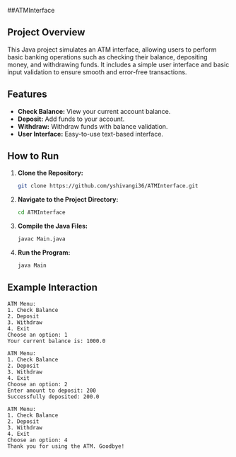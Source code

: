 ##ATMInterface

## Project Overview

This Java project simulates an ATM interface, allowing users to perform basic banking operations such as checking their balance, depositing money, and withdrawing funds. It includes a simple user interface and basic input validation to ensure smooth and error-free transactions.

## Features

- **Check Balance:** View your current account balance.
- **Deposit:** Add funds to your account.
- **Withdraw:** Withdraw funds with balance validation.
- **User Interface:** Easy-to-use text-based interface.

## How to Run

1. **Clone the Repository:**
   ```bash
   git clone https://github.com/yshivangi36/ATMInterface.git
   ```

2. **Navigate to the Project Directory:**
   ```bash
   cd ATMInterface
   ```

3. **Compile the Java Files:**
   ```bash
   javac Main.java
   ```

4. **Run the Program:**
   ```bash
   java Main
   ```

## Example Interaction

```
ATM Menu:
1. Check Balance
2. Deposit
3. Withdraw
4. Exit
Choose an option: 1
Your current balance is: 1000.0

ATM Menu:
1. Check Balance
2. Deposit
3. Withdraw
4. Exit
Choose an option: 2
Enter amount to deposit: 200
Successfully deposited: 200.0

ATM Menu:
1. Check Balance
2. Deposit
3. Withdraw
4. Exit
Choose an option: 4
Thank you for using the ATM. Goodbye!
